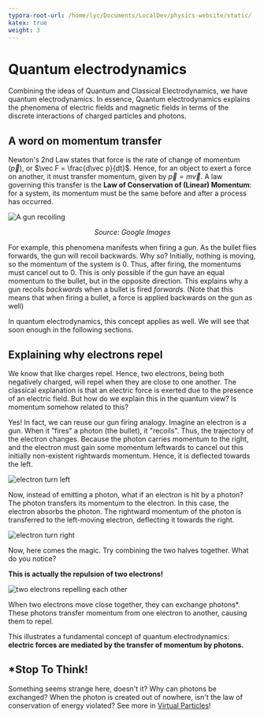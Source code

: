 ```yaml
---
typora-root-url: /home/lyc/Documents/LocalDev/physics-website/static/
katex: true
weight: 3
---
```


# Quantum electrodynamics

Combining the ideas of Quantum and Classical Electrodynamics, we have quantum electrodynamics. In essence, Quantum electrodynamics explains the phenomena of electric fields and magnetic fields in terms of the discrete interactions of charged particles and photons.

## A word on momentum transfer

Newton's 2nd Law states that force is the rate of change of momentum ($\vec p$), or $\vec F = \frac{d\vec p}{dt}$. Hence, for an object to exert a force on another, it must transfer momentum, given by $\vec p = m \vec v$. A law governing this transfer is the **Law of Conservation of (Linear) Momentum**: for a system, its momentum must be the same before and after a process has occurred.

![A gun recoiling](/images/gunrecoil.gif)

<p style="text-align:center"> <em>Source: Google Images</em></p>

For example, this phenomena manifests when firing a gun. As the bullet flies forwards, the gun will recoil backwards. Why so? Initially, nothing is moving, so the momentum of the system is $0$. Thus, after firing, the momentums must cancel out to $0$. This is only possible if the gun have an equal momentum to the bullet, but in the opposite direction. This explains why a gun recoils *backwards* when a bullet is fired *forwards*. (Note that this means that when firing a bullet, a force is applied backwards on the gun as well)

In quantum electrodynamics, this concept applies as well. We will see that soon enough in the following sections.

## Explaining why electrons repel

We know that like charges repel. Hence, two electrons, being both negatively charged, will repel when they are close to one another. The classical explanation is that an electric force is exerted due to the presence of an electric field. But how do we explain this in the quantum view? Is momentum somehow related to this?

Yes! In fact, we can reuse our gun firing analogy. Imagine an electron is a gun. When it "fires" a photon (the bullet), it "recoils". Thus, the trajectory of the electron changes. Because the photon carries momentum to the right, and the electron must gain some momentum leftwards to cancel out this initially non-existent rightwards momentum. Hence, it is deflected towards the left.

![electron turn left](/images/repel_left.gif)

Now, instead of emitting a photon, what if an electron is hit by a photon? The photon transfers its momentum to the electron. In this case, the electron absorbs the photon. The rightward momentum of the photon is transferred to the left-moving electron, deflecting it towards the right.

![electron turn right](/images/repel_right.gif)

Now, here comes the magic. Try combining the two halves together. What do you notice?

**This is actually the repulsion of two electrons!**

![two electrons repelling each other](/images/repel_both.gif)

When two electrons move close together, they can exchange photons*. These photons transfer momentum from one electron to another, causing them to repel.

This illustrates a fundamental concept of quantum electrodynamics: **electric forces are mediated by the transfer of momentum by photons.**

## *Stop To Think!

Something seems strange here, doesn't it? Why can photons be exchanged? When the photon is created out of nowhere, isn't the law of conservation of energy violated? See more in [Virtual Particles](../virtual-particles/)!

